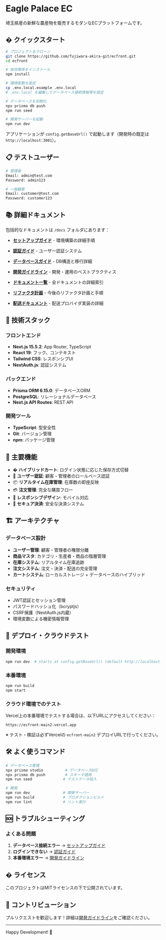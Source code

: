 # Eagle Palace EC

埼玉県産の新鮮な農産物を販売するモダンなECプラットフォームです。

## � クイックスタート

```bash
# プロジェクトをクローン
git clone https://github.com/fujiwara-akira-git/ecfront.git
cd ecfront

# 依存関係をインストール
npm install

# 環境変数を設定
cp .env.local.example .env.local
# .env.local を編集してデータベース接続情報等を設定

# データベースを初期化
npx prisma db push
npm run seed

# 開発サーバーを起動
npm run dev
```

アプリケーションが `config.getBaseUrl()` で起動します（開発時の既定は `http://localhost:3001`）。

## 📋 テストユーザー

```bash
# 管理者
Email: admin@test.com
Password: admin123

# 一般顧客
Email: customer@test.com  
Password: customer123
```

## 📚 詳細ドキュメント

包括的なドキュメントは `/docs` フォルダにあります：

- **[セットアップガイド](./docs/setup-guide.md)** - 環境構築の詳細手順
- **[認証ガイド](./docs/authentication-guide.md)** - ユーザー認証システム
- **[データベースガイド](./docs/database-migration.md)** - DB構造と移行詳細
- **[開発ガイドライン](./docs/development-guidelines.md)** - 開発・運用のベストプラクティス
- **[ドキュメント一覧](./docs/README.md)** - 全ドキュメントの詳細索引

- **[リファクタ計画](./docs/REFACTOR_PLAN.md)** - 今後のリファクタ計画と手順
- **[配送ドキュメント](./docs/delivery.md)** - 配送プロバイダ実装の詳細

## 🔧 技術スタック

### フロントエンド

- **Next.js 15.5.2**: App Router, TypeScript
- **React 19**: フック、コンテキスト
- **Tailwind CSS**: レスポンシブUI
- **NextAuth.js**: 認証システム

### バックエンド

- **Prisma ORM 6.15.0**: データベースORM
- **PostgreSQL**: リレーショナルデータベース
- **Next.js API Routes**: REST API

### 開発ツール

- **TypeScript**: 型安全性
- **Git**: バージョン管理
- **npm**: パッケージ管理

## 🎉 主要機能

- � **ハイブリッドカート**: ログイン状態に応じた保存方式切替
- 👤 **ユーザー認証**: 顧客・管理者のロールベース認証
- 📦 **リアルタイム在庫管理**: 在庫数の即座反映
- 💳 **注文管理**: 完全な購買フロー
- 📱 **レスポンシブデザイン**: モバイル対応
- 🔐 **セキュア決済**: 安全な決済システム

## 🏗️ アーキテクチャ

### データベース設計

- **ユーザー管理**: 顧客・管理者の権限分離
- **商品マスタ**: カテゴリ・生産者・商品の階層管理
- **在庫システム**: リアルタイム在庫追跡
- **注文システム**: 注文・決済・配送の完全管理
- **カートシステム**: ローカルストレージ + データベースのハイブリッド

### セキュリティ

- JWT認証とセッション管理
- パスワードハッシュ化（bcryptjs）
- CSRF保護（NextAuth.js内蔵）
- 環境変数による機密情報管理


## 🚀 デプロイ・クラウドテスト

### 開発環境

```bash
npm run dev  # starts at config.getBaseUrl() (default http://localhost:3001)
```

### 本番環境

```bash
npm run build
npm start
```

### クラウド環境でのテスト

Vercel上の本番環境でテストする場合は、以下URLにアクセスしてください：

```
https://ecfront-main2.vercel.app
```

※ テスト・検証は必ずVercelの `ecfront-main2` デプロイURLで行ってください。

## 🛠️ よく使うコマンド

```bash
# データベース管理
npx prisma studio          # データベースGUI
npx prisma db push         # スキーマ適用
npm run seed              # テストデータ投入

# 開発
npm run dev               # 開発サーバー
npm run build             # プロダクションビルド
npm run lint              # リント実行
```

## 🆘 トラブルシューティング

### よくある問題

1. **データベース接続エラー** → [セットアップガイド](./docs/setup-guide.md#トラブルシューティング)
2. **ログインできない** → [認証ガイド](./docs/authentication-guide.md#テストユーザーアカウント)
3. **本番環境エラー** → [開発ガイドライン](./docs/development-guidelines.md#緊急対応手順)

## � ライセンス

このプロジェクトはMITライセンスの下で公開されています。

## 🤝 コントリビューション

プルリクエストを歓迎します！詳細は[開発ガイドライン](./docs/development-guidelines.md)をご確認ください。

---

Happy Development! 🚀
